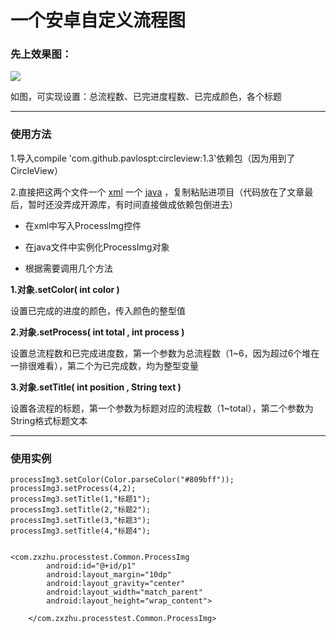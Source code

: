 # 一个安卓自定义流程图

### 先上效果图：

![](http://upload-images.jianshu.io/upload_images/3944777-85690cddc154e437.png?imageMogr2/auto-orient/strip%7CimageView2/2/w/1240)

如图，可实现设置：总流程数、已完进度程数、已完成颜色，各个标题

***

### 使用方法

1.导入compile 'com.github.pavlospt:circleview:1.3'依赖包（因为用到了CircleView）

2.直接把这两个文件一个
[xml](https://github.com/Zhuzzzzzzx/ProcessTest/blob/master/app/src/main/res/layout/process_img.xml)
一个
[java](https://github.com/Zhuzzzzzzx/ProcessTest/blob/master/app/src/main/java/com/zxzhu/processtest/Common/ProcessImg.java)
，复制粘贴进项目（代码放在了文章最后，暂时还没弄成开源库，有时间直接做成依赖包倒进去）

* 在xml中写入ProcessImg控件

* 在java文件中实例化ProcessImg对象

* 根据需要调用几个方法

**1.对象.setColor( int color )**

设置已完成的进度的颜色，传入颜色的整型值

**2.对象.setProcess( int total ,  int process )**

设置总流程数和已完成进度数，第一个参数为总流程数（1~6，因为超过6个堆在一排很难看），第二个为已完成数，均为整型变量

**3.对象.setTitle( int position , String text )**

设置各流程的标题，第一个参数为标题对应的流程数（1~total），第二个参数为String格式标题文本

***
### 使用实例
```
processImg3.setColor(Color.parseColor("#809bff"));
processImg3.setProcess(4,2);
processImg3.setTitle(1,"标题1");
processImg3.setTitle(2,"标题2");
processImg3.setTitle(3,"标题3");
processImg3.setTitle(4,"标题4");
        
```
```
<com.zxzhu.processtest.Common.ProcessImg
        android:id="@+id/p1"
        android:layout_margin="10dp"
        android:layout_gravity="center"
        android:layout_width="match_parent"
        android:layout_height="wrap_content">

    </com.zxzhu.processtest.Common.ProcessImg>
```

